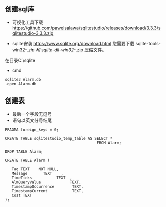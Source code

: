﻿## 创建sql库
- 可视化工具下载
https://github.com/pawelsalawa/sqlitestudio/releases/download/3.3.3/sqlitestudio-3.3.3.zip

- sqlite安装
https://www.sqlite.org/download.html
您需要下载 sqlite-tools-win32-*.zip 和 sqlite-dll-win32-*.zip 压缩文件。

在目录C:\sqlite
- cmd
 ```
sqlite3 Alarm.db
.open Alarm.db
 ```

## 创建表
 - 最后一个字段无逗号
 - 语句以英文分号结尾
 ```
PRAGMA foreign_keys = 0;

CREATE TABLE sqlitestudio_temp_table AS SELECT *
                                          FROM Alarm;

DROP TABLE Alarm;

CREATE TABLE Alarm (
   
    Tag TEXT    NOT NULL,
    Message       TEXT    ,
    TimeTicks           TEXT  ,
    AlmQueryValue             TEXT,
    TimestampOccurrence        TEXT,
    TimestampCurrent           TEXT,
    Cost TEXT
);